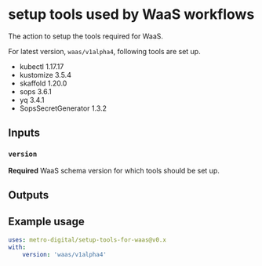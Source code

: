 # setup tools used by WaaS workflows

The action to setup the tools required for WaaS.

For latest version, `waas/v1alpha4`, following tools are set up.

- kubectl 1.17.17
- kustomize 3.5.4
- skaffold 1.20.0
- sops 3.6.1
- yq 3.4.1
- SopsSecretGenerator 1.3.2

## Inputs

### `version`

**Required** WaaS schema version for which tools should be set up.

## Outputs


## Example usage

```yaml
uses: metro-digital/setup-tools-for-waas@v0.x
with:
    version: 'waas/v1alpha4'
```

